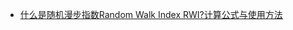  - [什么是随机漫步指数Random Walk Index RWI?计算公式与使用方法](http://cache.baiducontent.com/c?m=9f65cb4a8c8507ed4fece763105392230e54f7356f8b854b2c88c616c0380e564711b2e6783f4543919e2f3a1caf4e5aede4732f77552fa0eab89f3dd9ace25838fc5423716c913012c46dd8dc3625d650e64de8df0e96cae74592b9a2d6c82759&p=8a759a45d5c852fb0381c7710f4dcc&newp=882a9546dd9452fc57efc13f4c578c231610db2151d4d11e6b82c825d7331b001c3bbfb423221a00d4c7766c00af4a5ceafa3474370327a3dda5c91d9fb4c57479df34&user=baidu&fm=sc&query=%CB%E6%BB%FA%C2%FE%B2%BD%CB%E3%B7%A8&qid=e4d5fd49002c7547&p1=2)